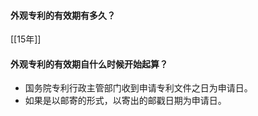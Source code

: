 #### 外观专利的有效期有多久？

[[15年]]


#### 外观专利的有效期自什么时候开始起算？
- 国务院专利行政主管部门收到申请专利文件之日为申请日。
- 如果是以邮寄的形式，以寄出的邮戳日期为申请日。